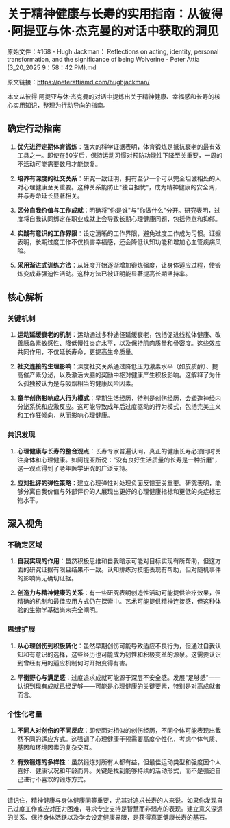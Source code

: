# 关于精神健康与长寿的实用指南：从彼得·阿提亚与休·杰克曼的对话中获取的洞见

原始文件：#168 - Hugh Jackman： Reflections on acting, identity, personal transformation, and the significance of being Wolverine - Peter Attia (3_20_2025 9：58：42 PM).md

原文链接：https://peterattiamd.com/hughjackman/

本文从彼得·阿提亚与休·杰克曼的对话中提炼出关于精神健康、幸福感和长寿的核心实用知识，整理为行动导向的指南。

## 确定行动指南

1. **优先进行定期体育锻炼**：强大的科学证据表明，体育锻炼是抵抗衰老的最有效工具之一。即使在50岁后，保持运动习惯对预防功能性下降至关重要，一周的不活动可能需要数月才能恢复。

2. **培养有深度的社交关系**：研究一致证明，拥有至少一个可以完全坦诚相处的人对心理健康至关重要。这种关系能防止"独自担忧"，成为精神健康的安全网，并与寿命延长显著相关。

3. **区分自我价值与工作成就**：明确将"你是谁"与"你做什么"分开。研究表明，过度将自我认同绑定在职业成就上会导致长期心理健康问题，包括倦怠和抑郁。

4. **实践有意识的工作界限**：设定清晰的工作界限，避免过度工作成为习惯。证据表明，长期过度工作不仅损害幸福感，还会降低认知功能和增加心血管疾病风险。

5. **采用渐进式训练方法**：从轻度开始逐渐增加锻炼强度，让身体适应过程，使锻炼变成非强迫性活动。这种方法已被证明能显著提高长期坚持率。

## 核心解析

### 关键机制

1. **运动延缓衰老的机制**：运动通过多种途径延缓衰老，包括促进线粒体健康、改善胰岛素敏感性、降低慢性炎症水平，以及保持肌肉质量和骨密度。这些效应共同作用，不仅延长寿命，更提高生命质量。

2. **社交连接的生理影响**：深度社交关系通过降低压力激素水平（如皮质醇）、提高催产素分泌，以及激活大脑的奖励中枢对健康产生积极影响。这解释了为什么孤独被认为是与吸烟相当的健康风险因素。

3. **童年创伤影响成人行为模式**：早期生活经历，特别是创伤经历，会塑造神经内分泌系统和应激反应。这可能导致成年后过度驱动的行为模式，包括完美主义和工作狂倾向，从而影响心理健康。

### 共识发现

1. **心理健康与长寿的整合观点**：长寿专家普遍认同，真正的健康长寿必须同时关注身体和心理健康。如阿提亚所说："没有良好生活质量的长寿是一种折磨"，这一观点得到了老年医学研究的广泛支持。

2. **应对批评的弹性策略**：建立心理弹性对处理负面反馈至关重要。研究表明，能够分离自我价值与外部评价的人展现出更好的心理健康指标和更低的炎症标志物水平。

## 深入视角

### 不确定区域

1. **自我实现的作用**：虽然积极思维和自我暗示可能对目标实现有所帮助，但这方面的研究证据有限且结果不一致。认知排练对技能表现有帮助，但对随机事件的影响尚无确切证据。

2. **创造力与精神健康的关系**：有一些研究表明创造性活动可能提供治疗效果，但精确的机制和最佳应用方式仍在探索中。艺术可能提供精神连接感，但这种体验的生物学基础尚未完全阐明。

### 思维扩展

1. **从心理创伤到积极转化**：虽然早期创伤可能导致适应不良行为，但通过自我认知和有意识的选择，这些经历也可能成为韧性和积极变革的源泉。这需要认识到曾经有用的适应机制何时开始变得有害。

2. **平衡野心与满足感**：过度追求成就可能源于深层不安全感。发展"足够感"——认识到现有成就已经足够——可能是心理健康的关键要素，特别是对高成就者而言。

### 个性化考量

1. **不同人对创伤的不同反应**：即使面对相似的创伤经历，不同个体可能表现出截然不同的适应方式。这强调了心理健康干预需要高度个性化，考虑个体气质、基因和环境因素的复杂交互。

2. **有效锻炼的多样性**：虽然锻炼对所有人都有益，但最佳运动类型和强度因个人喜好、健康状况和年龄而异。关键是找到能够持续的活动形式，而不是强迫自己进行不喜欢的锻炼方式。

---

请记住，精神健康与身体健康同等重要，尤其对追求长寿的人来说。如果你发现自己过度工作或应对压力困难，寻求专业支持是智慧而非弱点的表现。建立意义深远的关系、保持身体活跃以及学会设定健康界限，是获得真正健康长寿的基石。
